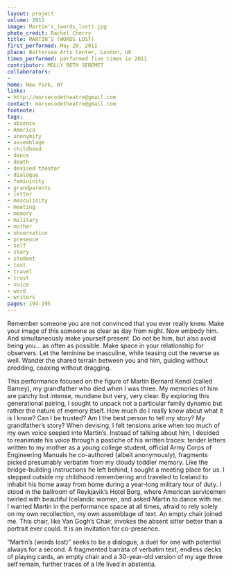```yaml
---
layout: project
volume: 2011
image: Martin's_(words_lost).jpg
photo_credit: Rachel Cherry
title: MARTIN’S (WORDS LOST)
first_performed: May 20, 2011
place: Battersea Arts Center, London, UK
times_performed: performed five times in 2011
contributor: MOLLY BETH SEREMET
collaborators:
- 
home: New York, NY
links:
- http://morsecodetheatre@gmail.com
contact: morsecodetheatre@gmail.com
footnote: 
tags:
- absence
- America
- anonymity
- assemblage
- childhood
- dance
- death
- devised theater
- dialogue
- femininity
- grandparents
- letter
- masculinity
- meeting
- memory
- military
- mother
- observation
- presence
- self
- story
- student
- text
- travel
- trust
- voice
- word
- writers
pages: 194-195
---
```


Remember someone you are not convinced that you ever really knew. Make your image of this someone as clear as day from night. Now embody him. And simultaneously make yourself present. Do not be him, but also avoid being you… as often as possible. Make space in your relationship for observers. Let the feminine be masculine, while teasing out the reverse as well. Wander the shared terrain between you and him, guiding without prodding, coaxing without dragging. 

This performance focused on the figure of Martin Bernard Kendi (called Barney), my grandfather who died when I was three. My memories of him are patchy but intense, mundane but very, very clear. By exploring this generational pairing, I sought to unpack not a particular family dynamic but rather the nature of memory itself. How much do I really know about what it is I know? Can I be trusted? Am I the best person to tell my story? My grandfather’s story? When devising, I felt tensions arise when too much of my own voice seeped into Martin’s. Instead of talking about him, I decided to reanimate his voice through a pastiche of his written traces: tender letters written to my mother as a young college student, official Army Corps of Engineering Manuals he co-authored (albeit anonymously), fragments picked presumably verbatim from my cloudy toddler memory. Like the bridge-building instructions he left behind, I sought a meeting place for us. I stepped outside my childhood remembering and traveled to Iceland to inhabit his home away from home during a year-long military tour of duty. I stood in the ballroom of Reykjavik’s Hotel Borg, where American servicemen twirled with beautiful Icelandic women, and asked Martin to dance with me. I wanted Martin in the performance space at all times, afraid to rely solely on my own recollection, my own assemblage of text. An empty chair joined me. This chair, like Van Gogh’s Chair, invokes the absent sitter better than a portrait ever could. It is an invitation for co-presence. 

“Martin’s (words lost)” seeks to be a dialogue, a duet for one with potential always for a second. A fragmented barráta of verbatim text, endless decks of playing cards, an empty chair and a 30-year-old version of my age three self remain, further traces of a life lived in abstentia.
